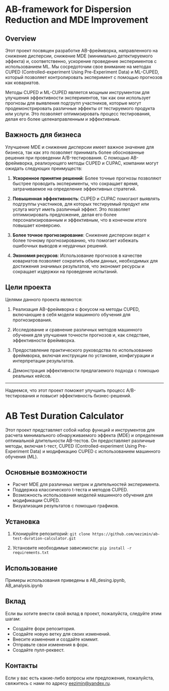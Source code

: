 # AB-framework for Dispersion Reduction and MDE Improvement 

## Overview
Этот проект посвящен разработке AB-фреймворка, направленного на снижение дисперсии, снижение MDE (минимально детектируемого эффекта) и, соответственно, ускорение проведение экспериментов с использованием ML. Мы сосредоточим свое внимание на методах CUPED (Controlled-experiment Using Pre-Experiment Data) и ML-CUPED, который позволяет контролировать эксперимент с помощью прогнозов как ковариатов. 

Методы CUPED и ML-CUPED является мощным инструментом для улучшения эффективности экспериментов, так как они использует прогнозы для выявления подгрупп участников, которые могут продемонстрировать различные эффекты от тестируемого продукта или услуги. Это позволяет оптимизировать процесс тестирования, делая его более целенаправленным и эффективным.

## Важность для бизнеса
Улучшение MDE и снижение дисперсии имеет важное значение для бизнеса, так как это позволяет принимать более обоснованные решения при проведении A/B-тестирования. С помощью AB-фреймворка, реализующего методы CUPED и CUPAC, компании могут ожидать следующих преимуществ:

1. **Ускоренное принятие решений**: Более точные прогнозы позволяют быстрее проводить эксперименты, что сокращает время, затрачиваемое на определение эффективных стратегий.

2. **Повышенная эффективность**: CUPED и CUPAC помогают выявлять подгруппы участников, для которых тестируемый продукт или услуга могут иметь различный эффект. Это позволяет оптимизировать предложение, делая его более персонализированным и эффективным, что в конечном итоге повышает конверсию.

3. **Более точное прогнозирование**: Снижение дисперсии ведет к более точному прогнозированию, что помогает избежать ошибочных выводов и неудачных решений.

4. **Экономия ресурсов**: Использование прогнозов в качестве ковариатов позволяет сократить объем данных, необходимых для достижения значимых результатов, что экономит ресурсы и сокращает издержки на проведение испытаний.

## Цели проекта
Целями данного проекта являются:

1. Реализация AB-фреймворка с фокусом на методы CUPED, включающие в себя модели машинного обучения для прогнозирования.

2. Исследование и сравнение различных методов машинного обучения для улучшения точности прогнозов и, как следствие, эффективности фреймворка.

3. Предоставление практического руководства по использованию фреймворка, включая инструкции по установке, конфигурации и интерпретации результатов.

4. Демонстрация эффективности предлагаемого подхода с помощью реальных кейсов.

--- 

Надеемся, что этот проект поможет улучшить процесс A/B-тестирования и повысит эффективность бизнес-решений.


# AB Test Duration Calculator

Этот проект представляет собой набор функций и инструментов для расчета минимального обнаруживаемого эффекта (MDE) и определения оптимальной длительности AB-тестов. Он предоставляет различные методы, включая t-тест, CUPED (Controlled-experiment Using Pre-Experiment Data) и модификацию CUPED с использованием машинного обучения (ML).

## Основные возможности

- Расчет MDE для различных метрик и длительностей эксперимента.
- Поддержка классического t-теста и методов CUPED.
- Возможность использования моделей машинного обучения для модификации CUPED.
- Визуализация результатов с помощью графиков.

## Установка

1. Клонируйте репозиторий:
`git clone https://github.com/eezimin/ab-test-duration-calculator.git`

2. Установите необходимые зависимости:
`pip install -r requirements.txt`

## Использование

Примеры использования приведены в AB_desing.ipynb, AB_analysis.ipynb

## Вклад
Если вы хотите внести свой вклад в проект, пожалуйста, следуйте этим шагам:

- Создайте форк репозитория.
- Создайте новую ветку для своих изменений.
- Внесите изменения и создайте коммит.
- Отправьте свои изменения в форк.
- Создайте пулл-реквест.


## Контакты
Если у вас есть какие-либо вопросы или предложения, пожалуйста, свяжитесь с нами по адресу eezimin@yandex.ru.




